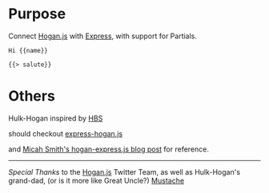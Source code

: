 # Purpose

Connect [Hogan.js]() with [Express](), with support for Partials.

```
Hi {{name}}

{{> salute}}
```

# Others

Hulk-Hogan inspired by [HBS](https://github.com/donpark/hbs)

should checkout [express-hogan.js](https://github.com/Dundee/express-hogan.js)

and [Micah Smith's hogan-express.js blog post](http://allampersandall.blogspot.com/2011/12/hoganjs-expressjs-nodejs.html) for reference.

---

*Special Thanks* to the [Hogan.js](https://github.com/twitter/hogan.js) Twitter Team, as well as Hulk-Hogan's grand-dad, (or is it more like Great Uncle?) [Mustache](http://mustache.github.com/) 
